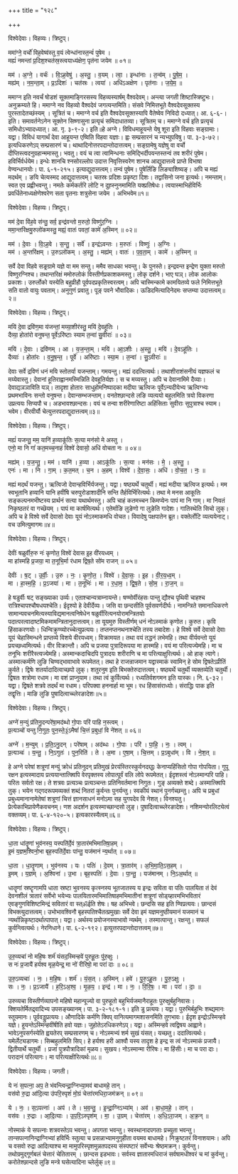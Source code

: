 +++
title = "१२८"

+++


विश्वेदेवाः। विहव्यः। त्रिष्टुप्।

ममा॑ग्ने॒ वर्चो॑ विह॒वेष्व॑स्तु व॒यं त्वेन्धा॑नास्त॒न्वं॑ पुषेम ।  
मह्यं॑ नमन्तां प्र॒दिश॒श्चत॑स्र॒स्त्वयाध्य॑क्षेण॒ पृत॑ना जयेम ॥ ०१॥

मम॑ । अ॒ग्ने॒ । वर्चः॑ । वि॒ऽह॒वेषु॑ । अ॒स्तु॒ । व॒यम् । त्वा॒ । इन्धा॑नाः । त॒न्व॑म् । पु॒षे॒म॒ ।  
मह्य॑म् । न॒म॒न्ता॒म् । प्र॒ऽदिशः॑ । चत॑स्रः । त्वया॑ । अधि॑ऽअक्षेण । पृत॑नाः । ज॒ये॒म॒ ॥

ममाग्न इति नवर्चं षोडशं सूक्तमाङ्गिरसस्य विहव्यस्यार्षम् वैश्वदेवम्। अन्त्या जगती शिष्टास्त्रिष्टुभः। अनुक्रम्यते हि। ममाग्ने नव विहव्यो वैश्वदेवं जगत्यन्तमिति। संसवे निमित्तभूते वैश्वदेवसूक्तस्य पुरस्तादेतच्छंस्यम् । सूत्रितं च। ममाग्ने वर्च इति वैश्वदेवसूक्तस्यापि वैतेष्वेव निविदो दध्यात्। आ. ६-६-। इति। समावर्तनेऽनेन सूक्तेन सिष्णासुना प्रत्यृचं समिदाधातव्या। सूत्रितम् च। ममाग्ने वर्च इति प्रत्यृचं समिधोऽभ्यादध्यात्। आ. गृ. ३-९-२। इति॥हे अग्ने। विविधमाहूयन्ते येषु शूरा इति विहवाः सङ्ग्रामाः। यद्वा। विविधं यागार्थं देवा आहूयन्त एष्विति विहवा यज्ञाः। ह्वः सम्प्रसारनं च न्यभ्युपविषु। पा. ३-३-७२। इत्यधिकरणेऽप् सम्प्रसारणं च। थाथादिनोत्तरपदान्तोदात्तत्वम्। सङ्ग्रामेषु यज्ञेषु वा वर्चो दीप्तिस्त्वदनुग्रहान्ममास्तु। भवतु। वयं च त्वा त्वामिन्धनाः समिद्भिर्दीपयन्तस्तन्वं तव शरीरं पुषेम। हविर्भिर्वर्धयेम। इन्धेः शानचि श्नसोरल्लोप उदात्त निवृत्तिस्वरेण शानच आद्युदात्तत्वे प्राप्ते विभाषा वेण्वन्धानयोः। पा. ६-१-२१५। इत्याद्युदात्तत्वम्। तन्वं पुषेम। पुषेर्लिङि लिङ्याशिष्यङ्। अपि च मह्यं मदर्थम् । ङयि चेत्यस्मद आद्युदात्तत्वम्। चतस्रः प्रदिशः प्रकृष्टा दिशः। तद्वासिनो जना इत्यर्थः। नमन्ताम्। स्वत एव प्रह्वीभवन्तु। नमतेः कर्मकर्तरि लोटि न दुह्स्नुनमामिति यक्प्रतिषेधः। त्वयास्माभिर्हविर्भिः प्रवर्धितेनाध्यक्षेणेश्वरेण सता पृतनाः शत्रुसेना जयेम । अभिभवेम॥१॥

विश्वेदेवाः। विहव्यः। त्रिष्टुप्।

मम॑ दे॒वा वि॑ह॒वे स॑न्तु॒ सर्व॒ इन्द्र॑वन्तो म॒रुतो॒ विष्णु॑र॒ग्निः ।  
ममा॒न्तरि॑क्षमु॒रुलो॑कमस्तु॒ मह्यं॒ वातः॑ पवतां॒ कामे॑ अ॒स्मिन् ॥ ०२॥

मम॑ । दे॒वाः । वि॒ऽह॒वे । स॒न्तु॒ । सर्वे॑ । इन्द्र॑ऽवन्तः । म॒रुतः॑ । विष्णुः॑ । अ॒ग्निः ।  
मम॑ । अ॒न्तरि॑क्षम् । उ॒रुऽलो॑कम् । अ॒स्तु॒ । मह्य॑म् । वातः॑ । प॒व॒ता॒म् । कामे॑ । अ॒स्मिन् ॥

सर्वे देवा विहवे सङ्रग्रामे यज्ञे वा मम सन्तु। ममैव साधका भवन्तु। के पुनस्ते। इन्द्रवन्त इन्द्रेण युक्ता मरुतो विष्णुरग्निश्च। तथान्तरिक्षं ममोरुलोकं विस्तीर्णप्रकाशकमस्तु। लोकृ दर्शने। भाए घञ्। लोक आलोकः प्रकाशः। उरुर्लोको यस्येति बहुव्रीहौ पूर्वपदप्रकृतिस्वरत्वम्। अपि चास्मिन्कामे कामयितव्ये फले निमित्तभूते सति वातो वायुः पवताम्। अनुगुणं प्रवातु। पूङ् पवने भौवादिकः। ऊडिदमित्यादिनेदमः सप्तम्या उदात्तत्वम्॥२॥

विश्वेदेवाः। विहव्यः। त्रिष्टुप्।

मयि॑ दे॒वा द्रवि॑ण॒मा य॑जन्तां॒ मय्या॒शीर॑स्तु॒ मयि॑ दे॒वहू॑तिः ।  
दैव्या॒ होता॑रो वनुषन्त॒ पूर्वेऽरि॑ष्टाः स्याम त॒न्वा॑ सु॒वीराः॑ ॥ ०३॥

मयि॑ । दे॒वाः । द्रवि॑णम् । आ । य॒ज॒न्ता॒म् । मयि॑ । आ॒ऽशीः । अ॒स्तु॒ । मयि॑ । दे॒वऽहू॑तिः ।  
दैव्याः॑ । होता॑रः । व॒नु॒ष॒न्त॒ । पूर्वे॑ । अरि॑ष्टाः । स्या॒म । त॒न्वा॑ । सु॒ऽवीराः॑ ॥

देवाः सर्वे द्रविणं धनं मयि स्तोतर्या यजन्ताम्। गमयन्तु। मह्यं ददत्वित्यर्थः। तथाशीराशंसनीयं यज्ञफलं च मय्येवास्तु। देवानां हूतिराह्वानमस्मिन्निति देवहूतिर्यज्ञः। स च मय्यस्तु। अपि च देवानामिमे दैव्याः। देवाद्यञञाविति यञ्। तादृशा होतारः साधुहोमनिष्पादका मदीया ऋत्विजः पूर्वेऽन्यदीयेभ्य ऋत्विग्भ्यः प्रथमभाविनः सन्तो वनुषन्त। देवान्सम्भजन्ताम्। वनतेश्छान्दसे लङि व्यत्ययो बहुलमिति त्रयो विकरणा उप्रत्ययः सिप्यपौ च। अडभावश्छान्दसः। वयं च तन्वा शरीरेणारिष्टा अहिंसिताः सुवीराः सुपुत्राश्च स्याम। भवेम। वीरवीर्यौ चेत्युत्तरपदाद्युदात्तत्वम्॥३॥

विश्वेदेवाः। विहव्यः। त्रिष्टुप्।

मह्यं॑ यजन्तु॒ मम॒ यानि॑ ह॒व्याकू॑तिः स॒त्या मन॑सो मे अस्तु ।  
एनो॒ मा नि गां॑ कत॒मच्च॒नाहं विश्वे॑ देवासो॒ अधि॑ वोचता नः ॥ ०४॥

मह्य॑म् । य॒ज॒न्तु॒ । मम॑ । यानि॑ । ह॒व्या । आऽकू॑तिः । स॒त्या । मन॑सः । मे॒ । अ॒स्तु॒ ।  
एनः॑ । मा । नि । गा॒म् । क॒त॒मत् । च॒न । अ॒हम् । विश्वे॑ । दे॒वा॒सः॒ । अधि॑ । वो॒च॒त॒ । नः॒ ॥

मह्यं मदर्थं यजन्तु। ऋत्विजो देवान्हविर्भिर्यजन्तु। यद्वा। षष्ठ्यर्थे चतुर्थी। मह्यं मदीया ऋत्विज इत्यर्थः। मम स्वभूतानि हव्यानि यानि हवींषि चरुपुरोडाशादीनि सन्ति तैर्हविर्भिरित्यर्थः। तथा मे मनस आकूतिः सङ्कल्पनमभीष्टस्य प्रार्थनं सत्या यथार्थमस्तु। अपि चाहं कतमच्चन किमप्येनः पापं मा नि गाम्। मा नियतं निकृष्ठतरं वा गच्छॆयम् । पापं मा कार्षमित्यर्थः। एतेर्माङि लुङेणो गा लुङेति गादेशः। गातिस्थेति सिचो लुक्। अपि च हे विश्वे सर्वे देवासो देवाः यूयं नोऽस्माकमधि वोचत। विवादेषु पक्षपातेन ब्रूत। वक्तेर्लोटि व्यत्ययेनाट्। वच उमित्युमागमः॥४॥

विश्वेदेवाः। विहव्यः। त्रिष्टुप्।

देवीः॑ षळुर्वीरु॒रु नः॑ कृणोत॒ विश्वे॑ देवास इ॒ह वी॑रयध्वम् ।  
मा हा॑स्महि प्र॒जया॒ मा त॒नूभि॒र्मा र॑धाम द्विष॒ते सो॑म राजन् ॥ ०५॥

देवीः॑ । ष॒ट् । उ॒र्वीः॒ । उ॒रु । नः॒ । कृ॒णो॒त॒ । विश्वे॑ । दे॒वा॒सः॒ । इ॒ह । वी॒र॒य॒ध्व॒म् ।  
मा । हा॒स्म॒हि॒ । प्र॒ऽजया॑ । मा । त॒नूभिः॑ । मा । र॒धा॒म॒ । द्वि॒ष॒ते । सो॒म॒ । रा॒ज॒न् ॥

हे षडुर्वीः षट् सङ्ख्याका उर्व्यः। एताश्चान्यत्राम्नायन्ते। षण्मोर्वीरंहसः पान्तु द्यौश्च पृथिवी चाहश्च रात्रिश्चापश्चौषधयश्चेति। ईदृश्यो हे देवीर्देव्यः। जसि वा छन्दसीति पूर्वसवर्णदीर्घः। नामन्त्रिते समानाधिकरणे सामान्यवचनमित्यस्याविद्यमानत्वनिषेधेन षळुर्वीरित्यनयोरामन्त्रितयोः पदात्परत्वादाष्टमिकमामन्त्रितानुदात्तत्वम्। ता यूयमुरु विस्तीर्णम् धनं नोऽस्माकं कृणोत। कुरुत। कृवि हिंसाकरणयोः। धिन्विक्रुण्व्योरच्चेत्युप्रत्ययः। तप्तनप्तनथनाश्चेति तस्य तबादेशः। हे विश्वे सर्वे देवासो देवाः यूयं चेहास्मिन्धने प्राप्तव्ये विशये वीरयध्वम्। विक्रामयत। तथा वयं तद्धनं लभेमहि। तथा वीर्यवन्तो यूयं प्रयच्छध्वमित्यर्थः। वीर विक्रान्तौ। अपि च प्रजया पुत्रादिरूपया मा हास्महि। वयं मा परित्यज्येमहि। मा च तनूभिः शरीरैस्त्यज्येमहि। अस्मान्कदाचिदपि पुत्रादयः शरीराणि च मा परित्याक्षुरित्यर्थः। ओ हाक् त्यागे। अस्मात्कर्मणि लुङि चिण्वद्भावाभावे रूपमेतत्। तथा हे राजन्राजमान यद्वास्माकं स्वामिन् हे सोम द्विषतेऽप्रीतिं कुर्वते। द्विषेः शतर्यादादित्वाच्छपो लुक्। शतुरनुम इति बिभक्तेरुदात्तत्वम्। षष्ठ्यर्थे चतुर्थी व्यक्तव्येति चतुर्थी। द्विषतः शत्रोमा रधाम। मा वशं प्राप्नुयाम। तथा त्वं कुर्वित्यर्थः। रध्यतिर्वशगमन इति यास्कः। नि. ६-३२। यद्वा। द्विषते शत्रवे तदर्थं मा रधाम। परिपक्वा हननार्हा मा भूम। रध हिंसासंराध्योः। संराद्धिः पाक इति तद्वृत्तिः। माङि लुङि पुषादित्वाच्च्लेरङादेशः॥५॥

विश्वेदेवाः। विहव्यः। त्रिष्टुप्।

अग्ने॑ म॒न्युं प्र॑तिनु॒दन्परे॑षा॒मद॑ब्धो गो॒पाः परि॑ पाहि न॒स्त्वम् ।  
प्र॒त्यञ्चो॑ यन्तु नि॒गुतः॒ पुन॒स्ते॒३॒॑ऽमैषां॑ चि॒त्तं प्र॒बुधां॒ वि ने॑शत् ॥ ०६॥

अग्ने॑ । म॒न्युम् । प्र॒ति॒ऽनु॒दन् । परे॑षाम् । अद॑ब्धः । गो॒पाः । परि॑ । पा॒हि॒ । नः॒ । त्वम् ।  
प्र॒त्यञ्चः॑ । य॒न्तु॒ । नि॒ऽगुतः॑ । पुन॒रिति॑ । ते । अ॒मा । ए॒षा॒म् । चि॒त्तम् । प्र॒ऽबुधा॑म् । वि । ने॒श॒त् ॥

हे अग्ने परेषां शत्रूणां मन्युं क्रोधं प्रतिनुदन् प्रतिमुखं प्रेरयंस्तिरस्कुर्वनदब्द्धः केनाप्यहिंसितो गोपा गोपयिता। गुपू रक्षन इत्यस्मादाय प्रत्ययान्तात्क्विपि वेरपृक्तस्य लोपात्पूर्वं वलि लोपे रूपमेतत्। ईदृशस्त्वं नोऽस्मान्परि पाहि। परितः सर्वतो रक्ष। ते शत्रवः प्रत्यञ्चः प्रत्यञ्चन्तः प्रतिनिवर्तमाना निगुतः। गुङ् अव्यक्ते शब्दे। अस्मात्क्विपि तुक्। भयेन गद्गदरूपमव्यक्तं शब्दं नितरां कुर्वन्तः पुनर्यन्तु। स्वकीयं स्थानं पुनर्गच्छन्तु। अपि च प्रबुधां प्रबुध्यमानानामेतेषां शत्रूणां चित्तं ज्ञानसाधनं मनोऽमा सह युगपदेव वि नेशत्। विनश्यतु। प्रेत्येकाभिप्रायेणैकवचनम्। णश अदर्शन इत्यस्माच्छान्दसो लुङ्। पुषादित्वाच्च्लेरङादेशः। नशिमन्योरलिट्येत्वं वक्तव्यम्। पा. ६-४-१२०-५। इत्यकारस्यैत्वम्॥६॥

विश्वेदेवाः। विहव्यः। त्रिष्टुप्।

धा॒ता धा॑तॄ॒णां भुव॑नस्य॒ यस्पति॑र्दे॒वं त्रा॒तार॑मभिमातिषा॒हम् ।  
इ॒मं य॒ज्ञम॒श्विनो॒भा बृह॒स्पति॑र्दे॒वाः पा॑न्तु॒ यज॑मानं न्य॒र्थात् ॥ ०७॥

धा॒ता । धा॒तॄ॒णाम् । भुव॑नस्य । यः । पतिः॑ । दे॒वम् । त्रा॒तार॑म् । अ॒भि॒मा॒ति॒ऽस॒हम् ।  
इ॒मम् । य॒ज्ञम् । अ॒श्विना॑ । उ॒भा । बृह॒स्पतिः॑ । दे॒वाः । पा॒न्तु॒ । यज॑मानम् । नि॒ऽअ॒र्थात् ॥

धातॄणां स्रष्टॄणामपि धाता स्रष्टा भुवनस्य कृत्स्नस्य भूतजातस्य य इन्द्रः सविता वा पतिः पालयिता तं देवं देवनशीलं त्रातारं सर्वेभो भयेभ्यः पालयितारमभिमातिषाहमभिमातीनां शत्रूणां सोड्य्हारमभिभवितारं एवङ्गुणविशिष्टमिन्द्रं सवितारं वा स्त्ॐईति शेषः। षह अभिभवे। छन्दसि सह इति ण्विप्रत्ययः। छान्दसं विभक्त्युदात्तत्वम्। उभोभावश्विनौ बृहस्पतिश्चैतत्प्रमुखाः सर्वे देवा इमं यज्ञमनुष्ठीयमानं यजमानं च न्यर्थान्निकृष्टादर्थात्पापात्। यद्वा। अर्थस्य प्रयोजनस्याभावो न्यर्थम् । तस्मात्पान्तु। रक्षन्तु। सफलं कुर्वन्त्वित्यर्थः। नेरनिधाने। पा. ६-२-१९२। इत्युत्तरपदान्तोदात्तत्वम्॥७॥

विश्वेदेवाः। विहव्यः। त्रिष्टुप्।

उ॒रु॒व्यचा॑ नो महि॒षः शर्म॑ यंसद॒स्मिन्हवे॑ पुरुहू॒तः पु॑रु॒क्षुः ।  
स नः॑ प्र॒जायै॑ हर्यश्व मृळ॒येन्द्र॒ मा नो॑ रीरिषो॒ मा परा॑ दाः ॥ ०८॥

उ॒रु॒ऽव्यचाः॑ । नः॒ । म॒हि॒षः । शर्म॑ । यं॒स॒त् । अ॒स्मिन् । हवे॑ । पु॒रु॒ऽहू॒तः । पु॒रु॒ऽक्षुः ।  
सः । नः॒ । प्र॒ऽजायै॑ । ह॒रि॒ऽअ॒श्व॒ । मृ॒ळ॒य॒ । इन्द्र॑ । मा । नः॒ । रि॒रि॒षः॒ । मा । परा॑ । दाः॒ ॥

उरुव्यचा विस्तीर्णव्यापनो महिषो महान्पूज्यो वा पुरुहूतो बहुभिर्यजमानैराहूतः पुरुक्षुर्बहुनिवासः। क्शियतेर्मितद्र्वादिभ्य उपसङ्ख्यानम्। पा. ३-२-१८१-१। इति डु प्रत्ययः। यद्वा। पुरुभिर्बहुभिः शब्द्यमानः स्तूयमानः। पूर्ववड्डुप्रत्ययः। औणादिके कर्मणि क्विप् वानित्यमागमशासनमिति तुगभावः। ईदृश इन्द्रोऽस्मिन्हवे यज्ञे। हूयन्तेऽस्मिन्हवींषीति हवो यज्ञः। जुहोतेऽरधिकरणेऽप्। यद्वा। अस्मिन्हवे त्वद्विषय आह्वाने। भावेऽनुपसर्गस्येति ह्वयतेरप् सम्प्रसारणम् च। नोऽस्मभ्यं शर्म सुखं यंसत्। यच्छतु। ददात्वित्यर्थः। यमेर्लेट्यडागमः। सिब्बहुलमिति सिप्। हे हर्यश्व हरी आश्वौ यस्य तादृश हे इन्द्र स त्वं नोऽस्माकं प्रजायै। द्वितीयार्थे चतुर्थी । प्रजां पुत्रपौत्रादिकां मृळय। सुखय। नोऽस्मान्मा रीरिषः। मा हिंसीः। मा च परा दाः। परादानं परित्यागः। मा परित्याक्षीरित्यर्थः॥८॥

विश्वेदेवाः। विहव्यः। जगती।

ये नः॑ स॒पत्ना॒ अप॒ ते भ॑वन्त्विन्द्रा॒ग्निभ्या॒मव॑ बाधामहे॒ तान् ।  
वस॑वो रु॒द्रा आ॑दि॒त्या उ॑परि॒स्पृशं॑ मो॒ग्रं चेत्ता॑रमधिरा॒जम॑क्रन् ॥ ०९॥

ये । नः॒ । स॒ऽपत्नाः॑ । अप॑ । ते । भ॒व॒न्तु॒ । इ॒न्द्रा॒ग्निऽभ्या॑म् । अव॑ । बा॒धा॒म॒हे॒ । तान् ।  
वस॑वः । रु॒द्राः । आ॒दि॒त्याः । उ॒प॒रि॒ऽस्पृश॑म् । मा॒ । उ॒ग्रम् । चेत्ता॑रम् । अ॒धि॒ऽरा॒जम् । अ॒क्र॒न् ॥

नोस्माकं ये सपत्नाः शत्रवस्तेऽप भवन्तु। अपगता भवन्तु। स्वस्थानादपगताः प्रच्युता भवन्तु। तान्सपत्नानिन्द्राग्निभ्यां हविर्भिः स्तुत्या च प्रसन्नाभ्यामनुगृहीता वयमव बाधामहे। निक्रुष्टतरं विनाशयामः। अपि च वसवो रुद्रा आदित्याश्च मा मामुपरिस्पृशमुन्नतपदस्य संस्पष्टारं सर्वेभ्यः श्रेष्ठमक्रन्। कुर्वन्तु। तथोग्रमुद्गूर्णबलं चेत्तारं चेतितारम् । छान्दस इडभावः। सर्वस्य ज्ञातारमधिराजं सर्वषामधीश्वरं च मां कुर्वन्तु। करोतेश्छान्दसे लुङि मन्त्रे घसेत्यादिना च्लेर्लुक्॥९॥